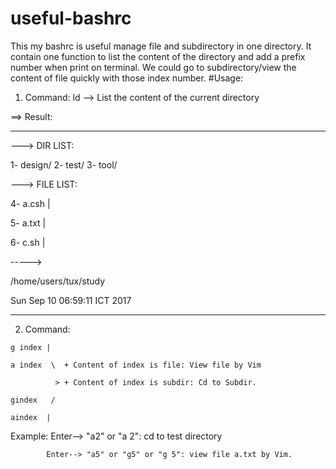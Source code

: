 # useful-bashrc
This my bashrc is useful manage file and subdirectory in one directory. It contain one function to list the content of the directory and add a prefix number when print on terminal. We could go to subdirectory/view the content of file quickly with those index number. 
#Usage:
  1. Command: ld --> List the content of the current directory 
  
  ==> Result: 
  
 -----------------------------------------------------------------------------------------------------------------------------------------
 ---> DIR LIST:
 
1- design/      2- test/      3- tool/         

---> FILE LIST:

4- a.csh      |

5- a.txt      |

6- c.sh     |

----->

/home/users/tux/study

Sun Sep 10 06:59:11 ICT 2017

-----------------------------------------------------------------------------------------------------------------------------------------
  2. Command:
  
    g index |
    
    a index  \  + Content of index is file: View file by Vim
    
              > + Content of index is subdir: Cd to Subdir.  
              
    gindex   /
    
    aindex  |
    
   Example: 
            Enter--> "a2" or "a 2": cd to test directory
   
            Enter--> "a5" or "g5" or "g 5": view file a.txt by Vim.
            
            

